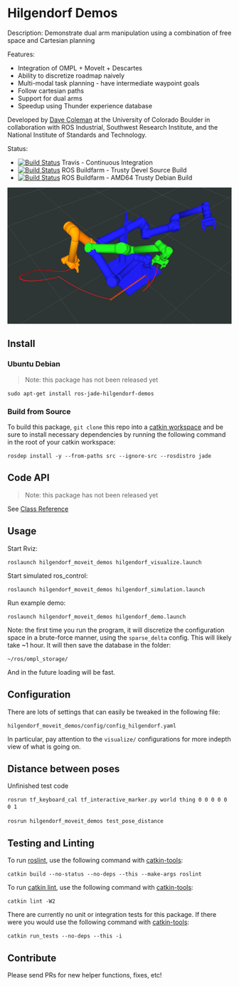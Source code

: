 # Hilgendorf Demos

Description: Demonstrate dual arm manipulation using a combination of free space and Cartesian planning

Features:

 - Integration of OMPL + MoveIt + Descartes
 - Ability to discretize roadmap naively
 - Multi-modal task planning - have intermediate waypoint goals
 - Follow cartesian paths
 - Support for dual arms
 - Speedup using Thunder experience database

Developed by [Dave Coleman](http://dav.ee/) at the University of Colorado Boulder in collaboration with ROS Industrial, Southwest Research Institute, and the National Institute of Standards and Technology.

Status:

 * [![Build Status](https://travis-ci.org/davetcoleman/hilgendorf_demos.svg)](https://travis-ci.org/davetcoleman/hilgendorf_demos) Travis - Continuous Integration
 * [![Build Status](http://build.ros.org/buildStatus/icon?job=Jsrc_uT__hilgendorf_demos__ubuntu_trusty__source)](http://build.ros.org/view/Jsrc_uT/job/Jsrc_uT__hilgendorf_demos__ubuntu_trusty__source/) ROS Buildfarm - Trusty Devel Source Build
 * [![Build Status](http://build.ros.org/buildStatus/icon?job=Jbin_uT64__hilgendorf_demos__ubuntu_trusty_amd64__binary)](http://build.ros.org/view/Jbin_uT64/job/Jbin_uT64__hilgendorf_demos__ubuntu_trusty_amd64__binary/) ROS Buildfarm - AMD64 Trusty Debian Build

![](resources/screenshot.png)

## Install

### Ubuntu Debian

> Note: this package has not been released yet

    sudo apt-get install ros-jade-hilgendorf-demos

### Build from Source

To build this package, ``git clone`` this repo into a [catkin workspace](http://wiki.ros.org/catkin/Tutorials/create_a_workspace) and be sure to install necessary dependencies by running the following command in the root of your catkin workspace:

    rosdep install -y --from-paths src --ignore-src --rosdistro jade

## Code API

> Note: this package has not been released yet

See [Class Reference](http://docs.ros.org/jade/api/hilgendorf_demos/html/)

## Usage

Start Rviz:

    roslaunch hilgendorf_moveit_demos hilgendorf_visualize.launch

Start simulated ros_control:

    roslaunch hilgendorf_moveit_demos hilgendorf_simulation.launch

Run example demo:

    roslaunch hilgendorf_moveit_demos hilgendorf_demo.launch

Note: the first time you run the program, it will discretize the configuration space in a brute-force manner, using the ``sparse_delta`` config. This will likely take ~1 hour. It will then save the database in the folder:

    ~/ros/ompl_storage/

And in the future loading will be fast.

## Configuration

There are lots of settings that can easily be tweaked in the following file:

    hilgendorf_moveit_demos/config/config_hilgendorf.yaml

In particular, pay attention to the ``visualize/`` configurations for more indepth view of what is going on.

## Distance between poses

Unfinished test code

    rosrun tf_keyboard_cal tf_interactive_marker.py world thing 0 0 0 0 0 0 1

    rosrun hilgendorf_moveit_demos test_pose_distance

## Testing and Linting

To run [roslint](http://wiki.ros.org/roslint), use the following command with [catkin-tools](https://catkin-tools.readthedocs.org/):

    catkin build --no-status --no-deps --this --make-args roslint

To run [catkin lint](https://pypi.python.org/pypi/catkin_lint), use the following command with [catkin-tools](https://catkin-tools.readthedocs.org/):

    catkin lint -W2

There are currently no unit or integration tests for this package. If there were you would use the following command with [catkin-tools](https://catkin-tools.readthedocs.org/):

    catkin run_tests --no-deps --this -i

## Contribute

Please send PRs for new helper functions, fixes, etc!
